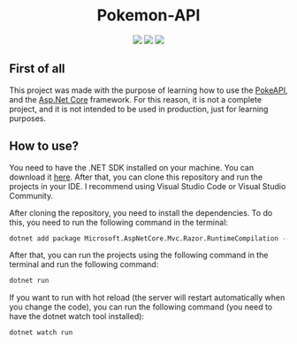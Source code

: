 <div align="center">
    <h1 align="center">Pokemon-API</h1>
</div>
<div align="center" >
    <img src="https://img.shields.io/badge/dotnet_version-7.0.305-green">
    <img src="https://img.shields.io/badge/Language-English-red">
    <img src="./image/">
</div>

## First of all
This project was made with the purpose of learning how to use the [PokeAPI](https://pokeapi.co/), and the [Asp.Net Core](https://docs.microsoft.com/en-us/aspnet/core/?view=aspnetcore-5.0) framework. For this reason, it is not a complete project, and it is not intended to be used in production, just for learning purposes.

## How to use?

You need to have the .NET SDK installed on your machine. You can download it <a href="https://dotnet.microsoft.com/download/dotnet/5.0">here</a>. After that, you can clone this repository and run the projects in your IDE. I recommend using Visual Studio Code or Visual Studio Community.

After cloning the repository, you need to install the dependencies. To do this, you need to run the following command in the terminal:

```bash
dotnet add package Microsoft.AspNetCore.Mvc.Razor.RuntimeCompilation --version 7.0.9
```

After that, you can run the projects using the following command in the terminal and run the following command:

```bash
dotnet run
```

If you want to run with hot reload (the server will restart automatically when you change the code), you can run the following command (you need to have the dotnet watch tool installed):

```bash
dotnet watch run
```
